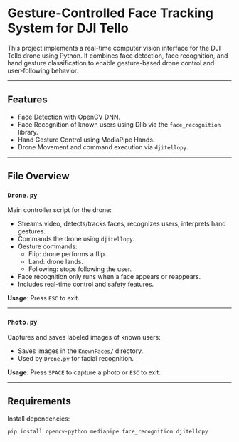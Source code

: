 # Gesture-Controlled Face Tracking System for DJI Tello

This project implements a real-time computer vision interface for the DJI Tello drone using Python. It combines face detection, face recognition, and hand gesture classification to enable gesture-based drone control and user-following behavior.

---

## Features

- Face Detection with OpenCV DNN.
- Face Recognition of known users using Dlib via the `face_recognition` library.
- Hand Gesture Control using MediaPipe Hands.
- Drone Movement and command execution via `djitellopy`.

---

## File Overview

### `Drone.py`
Main controller script for the drone:
- Streams video, detects/tracks faces, recognizes users, interprets hand gestures.
- Commands the drone using `djitellopy`.
- Gesture commands:
  - Flip: drone performs a flip.
  - Land: drone lands.
  - Following: stops following the user.
- Face recognition only runs when a face appears or reappears.
- Includes real-time control and safety features.

**Usage**: Press `ESC` to exit.

---

### `Photo.py`
Captures and saves labeled images of known users:
- Saves images in the `KnownFaces/` directory.
- Used by `Drone.py` for facial recognition.

**Usage**: Press `SPACE` to capture a photo or `ESC` to exit.

---

## Requirements

Install dependencies:

```bash
pip install opencv-python mediapipe face_recognition djitellopy
